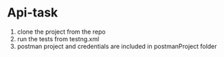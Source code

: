 # Api-task

1. clone the project from the repo
2. run the tests from testng.xml
3. postman project and credentials are included in postmanProject folder

